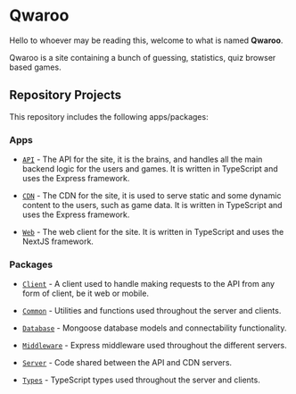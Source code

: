 # Qwaroo

Hello to whoever may be reading this, welcome to what is named **Qwaroo**.

Qwaroo is a site containing a bunch of guessing, statistics, quiz browser based games.

## Repository Projects

This repository includes the following apps/packages:

### Apps

- [`API`](apps/api) - The API for the site, it is the brains, and handles all the main backend logic for the users and games. It is written in TypeScript and uses the Express framework.

- [`CDN`](apps/cdn) - The CDN for the site, it is used to serve static and some dynamic content to the users, such as game data. It is written in TypeScript and uses the Express framework.

- [`Web`](apps/web) - The web client for the site. It is written in TypeScript and uses the NextJS framework.

### Packages

- [`Client`](packages/client) - A client used to handle making requests to the API from any form of client, be it web or mobile.

- [`Common`](packages/common) - Utilities and functions used throughout the server and clients.

- [`Database`](packages/database) - Mongoose database models and connectability functionality.

- [`Middleware`](packages/middleware) - Express middleware used throughout the different servers.

- [`Server`](packages/server) - Code shared between the API and CDN servers.

- [`Types`](packages/types) - TypeScript types used throughout the server and clients.
